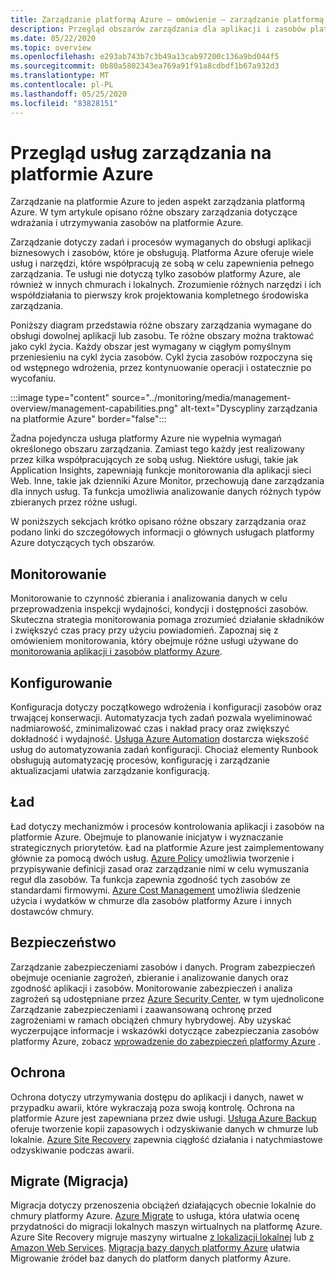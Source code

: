 ```yaml
---
title: Zarządzanie platformą Azure — omówienie — zarządzanie platformą Azure
description: Przegląd obszarów zarządzania dla aplikacji i zasobów platformy Azure z linkami do zawartości w narzędziach zarządzania platformy Azure.
ms.date: 05/22/2020
ms.topic: overview
ms.openlocfilehash: e293ab743b7c3b49a13cab97200c136a9bd044f5
ms.sourcegitcommit: 0b80a5802343ea769a91f91a8cdbdf1b67a932d3
ms.translationtype: MT
ms.contentlocale: pl-PL
ms.lasthandoff: 05/25/2020
ms.locfileid: "83828151"
---
```

# <a name="overview-of-management-services-in-azure"></a>Przegląd usług zarządzania na platformie Azure

Zarządzanie na platformie Azure to jeden aspekt zarządzania platformą Azure. W tym artykule opisano różne obszary zarządzania dotyczące wdrażania i utrzymywania zasobów na platformie Azure.

Zarządzanie dotyczy zadań i procesów wymaganych do obsługi aplikacji biznesowych i zasobów, które je obsługują. Platforma Azure oferuje wiele usług i narzędzi, które współpracują ze sobą w celu zapewnienia pełnego zarządzania. Te usługi nie dotyczą tylko zasobów platformy Azure, ale również w innych chmurach i lokalnych. Zrozumienie różnych narzędzi i ich współdziałania to pierwszy krok projektowania kompletnego środowiska zarządzania.

Poniższy diagram przedstawia różne obszary zarządzania wymagane do obsługi dowolnej aplikacji lub zasobu. Te różne obszary można traktować jako cykl życia. Każdy obszar jest wymagany w ciągłym pomyślnym przeniesieniu na cykl życia zasobów. Cykl życia zasobów rozpoczyna się od wstępnego wdrożenia, przez kontynuowanie operacji i ostatecznie po wycofaniu.

:::image type="content" source="../monitoring/media/management-overview/management-capabilities.png" alt-text="Dyscypliny zarządzania na platformie Azure" border="false":::

Żadna pojedyncza usługa platformy Azure nie wypełnia wymagań określonego obszaru zarządzania. Zamiast tego każdy jest realizowany przez kilka współpracujących ze sobą usług. Niektóre usługi, takie jak Application Insights, zapewniają funkcje monitorowania dla aplikacji sieci Web. Inne, takie jak dzienniki Azure Monitor, przechowują dane zarządzania dla innych usług. Ta funkcja umożliwia analizowanie danych różnych typów zbieranych przez różne usługi.

W poniższych sekcjach krótko opisano różne obszary zarządzania oraz podano linki do szczegółowych informacji o głównych usługach platformy Azure dotyczących tych obszarów.

## <a name="monitor"></a>Monitorowanie

Monitorowanie to czynność zbierania i analizowania danych w celu przeprowadzenia inspekcji wydajności, kondycji i dostępności zasobów. Skuteczna strategia monitorowania pomaga zrozumieć działanie składników i zwiększyć czas pracy przy użyciu powiadomień. Zapoznaj się z omówieniem monitorowania, który obejmuje różne usługi używane do [monitorowania aplikacji i zasobów platformy Azure](../monitoring/monitoring-overview.md).

## <a name="configure"></a>Konfigurowanie

Konfiguracja dotyczy początkowego wdrożenia i konfiguracji zasobów oraz trwającej konserwacji.
Automatyzacja tych zadań pozwala wyeliminować nadmiarowość, zminimalizować czas i nakład pracy oraz zwiększyć dokładność i wydajność. [Usługa Azure Automation](../automation/automation-intro.md) dostarcza większość usług do automatyzowania zadań konfiguracji. Chociaż elementy Runbook obsługują automatyzację procesów, konfigurację i zarządzanie aktualizacjami ułatwia zarządzanie konfiguracją.

## <a name="govern"></a>Ład

Ład dotyczy mechanizmów i procesów kontrolowania aplikacji i zasobów na platformie Azure. Obejmuje to planowanie inicjatyw i wyznaczanie strategicznych priorytetów.
Ład na platformie Azure jest zaimplementowany głównie za pomocą dwóch usług. [Azure Policy](./policy/overview.md) umożliwia tworzenie i przypisywanie definicji zasad oraz zarządzanie nimi w celu wymuszania reguł dla zasobów.
Ta funkcja zapewnia zgodność tych zasobów ze standardami firmowymi.
[Azure Cost Management](../cost-management-billing/cost-management-billing-overview.md) umożliwia śledzenie użycia i wydatków w chmurze dla zasobów platformy Azure i innych dostawców chmury.

## <a name="secure"></a>Bezpieczeństwo

Zarządzanie zabezpieczeniami zasobów i danych. Program zabezpieczeń obejmuje ocenianie zagrożeń, zbieranie i analizowanie danych oraz zgodność aplikacji i zasobów. Monitorowanie zabezpieczeń i analiza zagrożeń są udostępniane przez [Azure Security Center](../security-center/security-center-intro.md), w tym ujednolicone Zarządzanie zabezpieczeniami i zaawansowaną ochronę przed zagrożeniami w ramach obciążeń chmury hybrydowej. Aby uzyskać wyczerpujące informacje i wskazówki dotyczące zabezpieczania zasobów platformy Azure, zobacz [wprowadzenie do zabezpieczeń platformy Azure](../security/fundamentals/overview.md) .

## <a name="protect"></a>Ochrona

Ochrona dotyczy utrzymywania dostępu do aplikacji i danych, nawet w przypadku awarii, które wykraczają poza swoją kontrolę. Ochrona na platformie Azure jest zapewniana przez dwie usługi. [Usługa Azure Backup](../backup/backup-introduction-to-azure-backup.md) oferuje tworzenie kopii zapasowych i odzyskiwanie danych w chmurze lub lokalnie. [Azure Site Recovery](../site-recovery/site-recovery-overview.md) zapewnia ciągłość działania i natychmiastowe odzyskiwanie podczas awarii.

## <a name="migrate"></a>Migrate (Migracja)

Migracja dotyczy przenoszenia obciążeń działających obecnie lokalnie do chmury platformy Azure.
[Azure Migrate](../migrate/migrate-overview.md) to usługa, która ułatwia ocenę przydatności do migracji lokalnych maszyn wirtualnych na platformę Azure. Azure Site Recovery migruje maszyny wirtualne [z lokalizacji lokalnej](../site-recovery/migrate-tutorial-on-premises-azure.md) lub [z Amazon Web Services](../site-recovery/migrate-tutorial-aws-azure.md). [Migracja bazy danych platformy Azure](../dms/dms-overview.md) ułatwia Migrowanie źródeł baz danych do platform danych platformy Azure.
